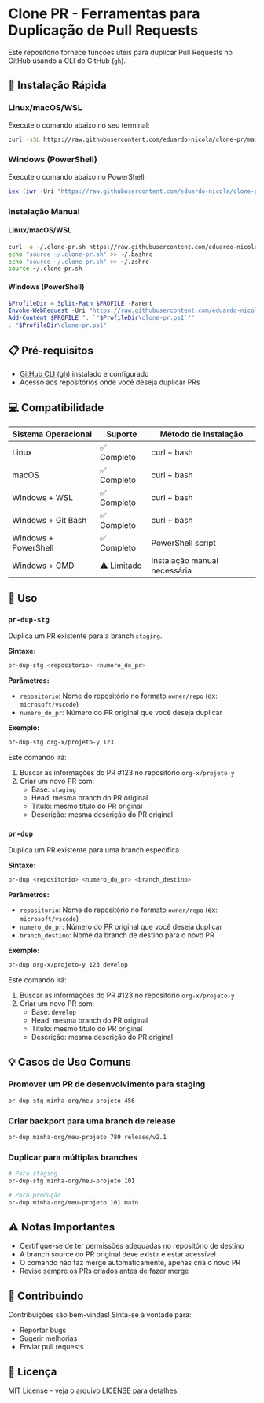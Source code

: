 # Clone PR - Ferramentas para Duplicação de Pull Requests

Este repositório fornece funções úteis para duplicar Pull Requests no GitHub usando a CLI do GitHub (`gh`).

## 🚀 Instalação Rápida

### Linux/macOS/WSL
Execute o comando abaixo no seu terminal:

```bash
curl -sSL https://raw.githubusercontent.com/eduardo-nicola/clone-pr/main/install.sh | bash
```

### Windows (PowerShell)
Execute o comando abaixo no PowerShell:

```powershell
iex (iwr -Uri "https://raw.githubusercontent.com/eduardo-nicola/clone-pr/main/install.ps1").Content
```

### Instalação Manual

#### Linux/macOS/WSL
```bash
curl -o ~/.clone-pr.sh https://raw.githubusercontent.com/eduardo-nicola/clone-pr/main/clone-pr.sh
echo "source ~/.clone-pr.sh" >> ~/.bashrc
echo "source ~/.clone-pr.sh" >> ~/.zshrc
source ~/.clone-pr.sh
```

#### Windows (PowerShell)
```powershell
$ProfileDir = Split-Path $PROFILE -Parent
Invoke-WebRequest -Uri "https://raw.githubusercontent.com/eduardo-nicola/clone-pr/main/clone-pr.ps1" -OutFile "$ProfileDir\clone-pr.ps1"
Add-Content $PROFILE ". `"$ProfileDir\clone-pr.ps1`""
. "$ProfileDir\clone-pr.ps1"
```

## 📋 Pré-requisitos

- [GitHub CLI (gh)](https://cli.github.com/) instalado e configurado
- Acesso aos repositórios onde você deseja duplicar PRs

## 💻 Compatibilidade

| Sistema Operacional | Suporte | Método de Instalação |
|-------------------|---------|-------------------|
| Linux | ✅ Completo | curl + bash |
| macOS | ✅ Completo | curl + bash |
| Windows + WSL | ✅ Completo | curl + bash |
| Windows + Git Bash | ✅ Completo | curl + bash |
| Windows + PowerShell | ✅ Completo | PowerShell script |
| Windows + CMD | ⚠️ Limitado | Instalação manual necessária |

## 📖 Uso

### `pr-dup-stg`

Duplica um PR existente para a branch `staging`.

**Sintaxe:**
```bash
pr-dup-stg <repositorio> <numero_do_pr>
```

**Parâmetros:**
- `repositorio`: Nome do repositório no formato `owner/repo` (ex: `microsoft/vscode`)
- `numero_do_pr`: Número do PR original que você deseja duplicar

**Exemplo:**
```bash
pr-dup-stg org-x/projeto-y 123
```

Este comando irá:
1. Buscar as informações do PR #123 no repositório `org-x/projeto-y`
2. Criar um novo PR com:
   - Base: `staging`
   - Head: mesma branch do PR original
   - Título: mesmo título do PR original
   - Descrição: mesma descrição do PR original

### `pr-dup`

Duplica um PR existente para uma branch específica.

**Sintaxe:**
```bash
pr-dup <repositorio> <numero_do_pr> <branch_destino>
```

**Parâmetros:**
- `repositorio`: Nome do repositório no formato `owner/repo` (ex: `microsoft/vscode`)
- `numero_do_pr`: Número do PR original que você deseja duplicar
- `branch_destino`: Nome da branch de destino para o novo PR

**Exemplo:**
```bash
pr-dup org-x/projeto-y 123 develop
```

Este comando irá:
1. Buscar as informações do PR #123 no repositório `org-x/projeto-y`
2. Criar um novo PR com:
   - Base: `develop`
   - Head: mesma branch do PR original
   - Título: mesmo título do PR original
   - Descrição: mesma descrição do PR original

## 💡 Casos de Uso Comuns

### Promover um PR de desenvolvimento para staging
```bash
pr-dup-stg minha-org/meu-projeto 456
```

### Criar backport para uma branch de release
```bash
pr-dup minha-org/meu-projeto 789 release/v2.1
```

### Duplicar para múltiplas branches
```bash
# Para staging
pr-dup-stg minha-org/meu-projeto 101

# Para produção
pr-dup minha-org/meu-projeto 101 main
```

## ⚠️ Notas Importantes

- Certifique-se de ter permissões adequadas no repositório de destino
- A branch source do PR original deve existir e estar acessível
- O comando não faz merge automaticamente, apenas cria o novo PR
- Revise sempre os PRs criados antes de fazer merge

## 🤝 Contribuindo

Contribuições são bem-vindas! Sinta-se à vontade para:
- Reportar bugs
- Sugerir melhorias
- Enviar pull requests

## 📝 Licença

MIT License - veja o arquivo [LICENSE](LICENSE) para detalhes.
